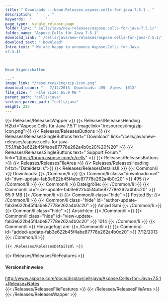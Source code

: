 ```yaml
---
title: " Downloads ---Neue-Releases-aspose.cells-for-java-7.5.1 . "
description:  "    . " 
keywords:  "    . " 
page_type:  single_release_page
folder_link: " cells/java/new-releases/aspose.cells-for-java-7.5.1/"
folder_name: "Aspose.Cells für Java 7.5.1"
download_link: " /cells/java/new-releases/aspose.cells-for-java-7.5.1/fab3e622b45f4abe87778e262a4b0c20"
download_text: " Download"
Intro_text: " We are happy to announce Aspose.Cells for Java
v7.5.1!

 

Neue Eigenschaften

..."
image_link: "/resources/img/zip-icon.png"
download_count: "   7/12/2013  Downloads: 495  Views: 1013"
file_size: "  File Size: 65.9 MB "
parent_path: "cells/java"
section_parent_path: "cells/java"
weight: 226
---
```


{{< Releases/ReleasesWapper >}}
  {{< Releases/ReleasesHeading H2txt="Aspose.Cells für Java 7.5.1" imagelink="/resources/img/zip-icon.png">}}
  {{< Releases/ReleasesButtons >}}
    {{< Releases/ReleasesSingleButtons text=" Download" link="/cells/java/new-releases/aspose.cells-for-java-7.5.1/fab3e622b45f4abe87778e262a4b0c20%20%20" >}}
    {{< Releases/ReleasesSingleButtons text=" Support Forum " link="https://forum.aspose.com/c/cells" >}}
  {{< Releases/ReleasesButtons >}}
  {{< Releases/ReleasesFileArea >}}
    {{< Releases/ReleasesHeading h4txt="Dateidetails">}}
    {{< Releases/ReleasesDetailsUl >}}
            {{< Common/li >}} Downloads: {{< /Common/li >}}
      {{< Common/li class="downloadcount" id="dwn-update-fab3e622b45f4abe87778e262a4b0c20" >}} 495 {{< /Common/li >}}
      {{< Common/li >}} Dateigröße: {{< /Common/li >}}
      {{< Common/li id="size-update-fab3e622b45f4abe87778e262a4b0c20" >}} 65.9 MB {{< /Common/li >}} 
      {{< Common/li  class="hide" >}} Posted By: {{< /Common/li >}} 
      {{< Common/li class="hide" id="author-update-fab3e622b45f4abe87778e262a4b0c20" >}} Amjad Sahi {{< /Common/li >}}
      {{< Common/li class="hide" >}} Ansichten: {{< /Common/li >}}
      {{< Common/li class="hide" id="view-update-fab3e622b45f4abe87778e262a4b0c20" >}} 1014 {{< /Common/li >}}
      {{< Common/li >}} Hinzugefügt am: {{< /Common/li >}}
      {{< Common/li id="added-update-fab3e622b45f4abe87778e262a4b0c20" >}} 7/12/2013 {{< /Common/li >}} 

    {{< /Releases/ReleasesDetailsUl >}}

  {{< Releases/ReleasesFileFeatures >}}
      <h4>Versionshinweise</h4><div> <a href="http://www.aspose.com/docs/display/cellsjava/Aspose.Cells+for+Java+7.5.1+Release+Notes">http://www.aspose.com/docs/display/cellsjava/Aspose.Cells+for+Java+7.5.1+Release+Notes</a></div>
  {{< /Releases/ReleasesFileFeatures >}}
 {{< /Releases/ReleasesFileArea >}}
{{< /Releases/ReleasesWapper >}}



